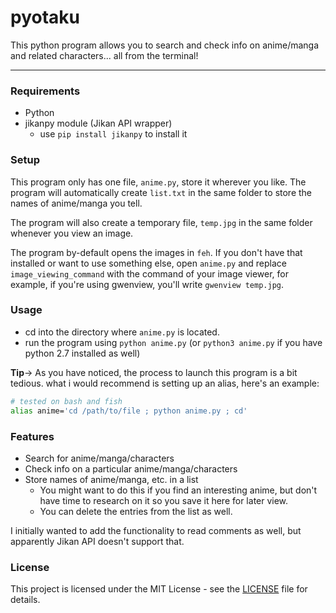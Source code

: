 # pyotaku

This python program allows you to search and check info on anime/manga and related characters... all from the terminal!

---
### Requirements
- Python
- jikanpy module (Jikan API wrapper)
    - use `pip install jikanpy` to install it

### Setup
This program only has one file, `anime.py`, store it wherever you like.
The program will automatically create `list.txt` in the same folder to store the names of anime/manga you tell.

The program will also create a temporary file, `temp.jpg` in the same folder whenever you view an image.

The program by-default opens the images in `feh`. If you don't have that installed or want to use something else, open `anime.py` and replace `image_viewing_command` with the command of your image viewer, for example, if you're using gwenview, you'll write `gwenview temp.jpg`.

### Usage 
- cd into the directory where `anime.py` is located.
- run the program using `python anime.py` (or `python3 anime.py` if you have python 2.7 installed as well)

**Tip**-> As you have noticed, the process to launch this program is a bit tedious. what i would recommend is setting up an alias, here's an example:
```bash
# tested on bash and fish
alias anime='cd /path/to/file ; python anime.py ; cd'
```

### Features

- Search for anime/manga/characters
- Check info on a particular anime/manga/characters
- Store names of anime/manga, etc. in a list
    - You might want to do this if you find an interesting anime, but don't have time to research on it so you save it here for later view.
    - You can delete the entries from the list as well. 

I initially wanted to add the functionality to read comments as well, but apparently Jikan API doesn't support that.

### License

This project is licensed under the MIT License - see the [LICENSE](https://github.com/MetaStag/pyotaku/blob/main/LICENSE) file for details.
